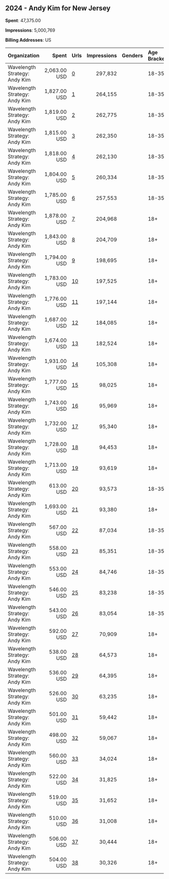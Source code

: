 ## 2024 - Andy Kim for New Jersey 
**Spent**: 47,375.00

**Impressions**: 5,000,769

**Billing Addresses**: US

|Organization|Spent|Urls|Impressions|Genders|Age Brackets|Country Codes|
|:---|---:|:---|---:|:---|:---|:---|
|Wavelength Strategy: Andy Kim|2,063.00 USD|[0](https://www.snap.com/political-ads/asset/a5e00b4ae19ef66d4c4e934d28398c46ccb50189dbd45cca4febd1af15413f13?mediaType=mp4)|297,832||18-35|united states|
|Wavelength Strategy: Andy Kim|1,827.00 USD|[1](https://www.snap.com/political-ads/asset/19a97d789559fd73b6465c739da5b41168061b114dd0ae86136d4727675115b2?mediaType=mp4)|264,155||18-35|united states|
|Wavelength Strategy: Andy Kim|1,819.00 USD|[2](https://www.snap.com/political-ads/asset/946f1513b3ee160612f30882c0aa01ecc90b82693d34ef5ed6da595022228acb?mediaType=mp4)|262,775||18-35|united states|
|Wavelength Strategy: Andy Kim|1,815.00 USD|[3](https://www.snap.com/political-ads/asset/4bf1bb60ea093b0b0ebe810f378a0f9a3c56c2810d8d21d48304bb175618773d?mediaType=mp4)|262,350||18-35|united states|
|Wavelength Strategy: Andy Kim|1,818.00 USD|[4](https://www.snap.com/political-ads/asset/9d8e08bcfb7389dd63b4e9e21e39c82399faa9035bd7b8f1d93fa30e56fd3e0d?mediaType=png)|262,130||18-35|united states|
|Wavelength Strategy: Andy Kim|1,804.00 USD|[5](https://www.snap.com/political-ads/asset/eee284c5fc66004ef1f7b65bed85c8f952874915c9cb5fcb7fc6332b64e2f0f2?mediaType=png)|260,334||18-35|united states|
|Wavelength Strategy: Andy Kim|1,785.00 USD|[6](https://www.snap.com/political-ads/asset/db9a9c0178fb8d4dd0d606de4197d9db6ed883622dfd2344b6abb07a5807e584?mediaType=png)|257,553||18-35|united states|
|Wavelength Strategy: Andy Kim|1,878.00 USD|[7](https://www.snap.com/political-ads/asset/9d8e08bcfb7389dd63b4e9e21e39c82399faa9035bd7b8f1d93fa30e56fd3e0d?mediaType=png)|204,968||18+|united states|
|Wavelength Strategy: Andy Kim|1,843.00 USD|[8](https://www.snap.com/political-ads/asset/a5e00b4ae19ef66d4c4e934d28398c46ccb50189dbd45cca4febd1af15413f13?mediaType=mp4)|204,709||18+|united states|
|Wavelength Strategy: Andy Kim|1,794.00 USD|[9](https://www.snap.com/political-ads/asset/946f1513b3ee160612f30882c0aa01ecc90b82693d34ef5ed6da595022228acb?mediaType=mp4)|198,695||18+|united states|
|Wavelength Strategy: Andy Kim|1,783.00 USD|[10](https://www.snap.com/political-ads/asset/4bf1bb60ea093b0b0ebe810f378a0f9a3c56c2810d8d21d48304bb175618773d?mediaType=mp4)|197,525||18+|united states|
|Wavelength Strategy: Andy Kim|1,776.00 USD|[11](https://www.snap.com/political-ads/asset/19a97d789559fd73b6465c739da5b41168061b114dd0ae86136d4727675115b2?mediaType=mp4)|197,144||18+|united states|
|Wavelength Strategy: Andy Kim|1,687.00 USD|[12](https://www.snap.com/political-ads/asset/eee284c5fc66004ef1f7b65bed85c8f952874915c9cb5fcb7fc6332b64e2f0f2?mediaType=png)|184,085||18+|united states|
|Wavelength Strategy: Andy Kim|1,674.00 USD|[13](https://www.snap.com/political-ads/asset/db9a9c0178fb8d4dd0d606de4197d9db6ed883622dfd2344b6abb07a5807e584?mediaType=png)|182,524||18+|united states|
|Wavelength Strategy: Andy Kim|1,931.00 USD|[14](https://www.snap.com/political-ads/asset/eee284c5fc66004ef1f7b65bed85c8f952874915c9cb5fcb7fc6332b64e2f0f2?mediaType=png)|105,308||18+|united states|
|Wavelength Strategy: Andy Kim|1,777.00 USD|[15](https://www.snap.com/political-ads/asset/946f1513b3ee160612f30882c0aa01ecc90b82693d34ef5ed6da595022228acb?mediaType=mp4)|98,025||18+|united states|
|Wavelength Strategy: Andy Kim|1,743.00 USD|[16](https://www.snap.com/political-ads/asset/a5e00b4ae19ef66d4c4e934d28398c46ccb50189dbd45cca4febd1af15413f13?mediaType=mp4)|95,969||18+|united states|
|Wavelength Strategy: Andy Kim|1,732.00 USD|[17](https://www.snap.com/political-ads/asset/4bf1bb60ea093b0b0ebe810f378a0f9a3c56c2810d8d21d48304bb175618773d?mediaType=mp4)|95,340||18+|united states|
|Wavelength Strategy: Andy Kim|1,728.00 USD|[18](https://www.snap.com/political-ads/asset/9d8e08bcfb7389dd63b4e9e21e39c82399faa9035bd7b8f1d93fa30e56fd3e0d?mediaType=png)|94,453||18+|united states|
|Wavelength Strategy: Andy Kim|1,713.00 USD|[19](https://www.snap.com/political-ads/asset/db9a9c0178fb8d4dd0d606de4197d9db6ed883622dfd2344b6abb07a5807e584?mediaType=png)|93,619||18+|united states|
|Wavelength Strategy: Andy Kim|613.00 USD|[20](https://www.snap.com/political-ads/asset/e22c570bda8ad0aacb8452b393d5ab5f935de2c4f36cc974444cd118e15f3a68?mediaType=mp4)|93,573||18-35|united states|
|Wavelength Strategy: Andy Kim|1,693.00 USD|[21](https://www.snap.com/political-ads/asset/19a97d789559fd73b6465c739da5b41168061b114dd0ae86136d4727675115b2?mediaType=mp4)|93,380||18+|united states|
|Wavelength Strategy: Andy Kim|567.00 USD|[22](https://www.snap.com/political-ads/asset/1bf7de46fb3ae55dbf9a9d497b9956ff045de1eb0e2c55c5e5a74a563d2a0557?mediaType=mp4)|87,034||18-35|united states|
|Wavelength Strategy: Andy Kim|558.00 USD|[23](https://www.snap.com/political-ads/asset/a0572677f93f8e5d20bec49328c98ca4e8668b3c96e5cb86649991291bfe06c0?mediaType=mp4)|85,351||18-35|united states|
|Wavelength Strategy: Andy Kim|553.00 USD|[24](https://www.snap.com/political-ads/asset/046111baeba0d2c9a2fe78a756e5d188633de8145f4b656b9779a2ecb47e063a?mediaType=mp4)|84,746||18-35|united states|
|Wavelength Strategy: Andy Kim|546.00 USD|[25](https://www.snap.com/political-ads/asset/45e3fc99200e976dd090deebb2af6d0e9d1df03f425682d09a6a3cfe5650ded5?mediaType=png)|83,238||18-35|united states|
|Wavelength Strategy: Andy Kim|543.00 USD|[26](https://www.snap.com/political-ads/asset/6aeb78297514b1add4e843d24339ec4e672fdeb23aacd37076fa0b5ebb03256d?mediaType=png)|83,054||18-35|united states|
|Wavelength Strategy: Andy Kim|592.00 USD|[27](https://www.snap.com/political-ads/asset/046111baeba0d2c9a2fe78a756e5d188633de8145f4b656b9779a2ecb47e063a?mediaType=mp4)|70,909||18+|united states|
|Wavelength Strategy: Andy Kim|538.00 USD|[28](https://www.snap.com/political-ads/asset/1bf7de46fb3ae55dbf9a9d497b9956ff045de1eb0e2c55c5e5a74a563d2a0557?mediaType=mp4)|64,573||18+|united states|
|Wavelength Strategy: Andy Kim|536.00 USD|[29](https://www.snap.com/political-ads/asset/a0572677f93f8e5d20bec49328c98ca4e8668b3c96e5cb86649991291bfe06c0?mediaType=mp4)|64,395||18+|united states|
|Wavelength Strategy: Andy Kim|526.00 USD|[30](https://www.snap.com/political-ads/asset/e22c570bda8ad0aacb8452b393d5ab5f935de2c4f36cc974444cd118e15f3a68?mediaType=mp4)|63,235||18+|united states|
|Wavelength Strategy: Andy Kim|501.00 USD|[31](https://www.snap.com/political-ads/asset/45e3fc99200e976dd090deebb2af6d0e9d1df03f425682d09a6a3cfe5650ded5?mediaType=png)|59,442||18+|united states|
|Wavelength Strategy: Andy Kim|498.00 USD|[32](https://www.snap.com/political-ads/asset/6aeb78297514b1add4e843d24339ec4e672fdeb23aacd37076fa0b5ebb03256d?mediaType=png)|59,067||18+|united states|
|Wavelength Strategy: Andy Kim|560.00 USD|[33](https://www.snap.com/political-ads/asset/1bf7de46fb3ae55dbf9a9d497b9956ff045de1eb0e2c55c5e5a74a563d2a0557?mediaType=mp4)|34,024||18+|united states|
|Wavelength Strategy: Andy Kim|522.00 USD|[34](https://www.snap.com/political-ads/asset/e22c570bda8ad0aacb8452b393d5ab5f935de2c4f36cc974444cd118e15f3a68?mediaType=mp4)|31,825||18+|united states|
|Wavelength Strategy: Andy Kim|519.00 USD|[35](https://www.snap.com/political-ads/asset/046111baeba0d2c9a2fe78a756e5d188633de8145f4b656b9779a2ecb47e063a?mediaType=mp4)|31,652||18+|united states|
|Wavelength Strategy: Andy Kim|510.00 USD|[36](https://www.snap.com/political-ads/asset/a0572677f93f8e5d20bec49328c98ca4e8668b3c96e5cb86649991291bfe06c0?mediaType=mp4)|31,008||18+|united states|
|Wavelength Strategy: Andy Kim|506.00 USD|[37](https://www.snap.com/political-ads/asset/45e3fc99200e976dd090deebb2af6d0e9d1df03f425682d09a6a3cfe5650ded5?mediaType=png)|30,444||18+|united states|
|Wavelength Strategy: Andy Kim|504.00 USD|[38](https://www.snap.com/political-ads/asset/6aeb78297514b1add4e843d24339ec4e672fdeb23aacd37076fa0b5ebb03256d?mediaType=png)|30,326||18+|united states|
